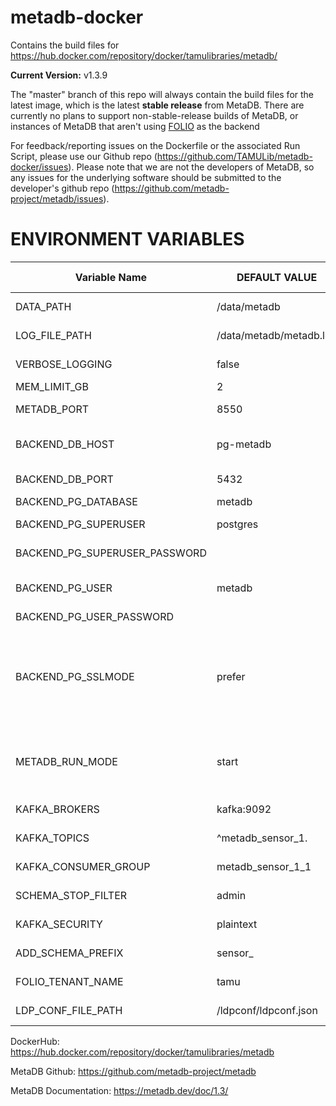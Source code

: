 # metadb-docker

Contains the build files for https://hub.docker.com/repository/docker/tamulibraries/metadb/

**Current Version:** v1.3.9

The "master" branch of this repo will always contain the build files for the latest image, which is the latest **stable release** from MetaDB. There are currently no plans to support non-stable-release builds of MetaDB, or instances of MetaDB that aren't using [FOLIO](https://folio.org/) as the backend

For feedback/reporting issues on the Dockerfile or the associated Run Script, please use our Github repo (https://github.com/TAMULib/metadb-docker/issues). Please note that we are not the developers of MetaDB, so any issues for the underlying software should be submitted to the developer's github repo (https://github.com/metadb-project/metadb/issues).

# ENVIRONMENT VARIABLES
|        Variable Name        |      DEFAULT VALUE      |                     VALID OPTIONS                     |                    COMMENTS                   |
|-----------------------------|-------------------------|-------------------------------------------------------|-----------------------------------------------|
|DATA_PATH                    |      /data/metadb       |                                                       |Point to where persistent storage is mounted.  |
|LOG_FILE_PATH                | /data/metadb/metadb.log |                                                       |Recommended to keep in persistent storage.     |
|VERBOSE_LOGGING              |         false           |                     true, false                       |                                               |
|MEM_LIMIT_GB                 |           2             |                                                       |Must be set.                                   |
|METADB_PORT                  |         8550            |                    1024 to 65535                      |Port this container will listen on.            |
|BACKEND_DB_HOST              |       pg-metadb         |                                                       |FQDN or k8s Service Name for Postgres backend. |
|BACKEND_DB_PORT              |         5432            |                    1024 to 65535                      |                                               |
|BACKEND_PG_DATABASE          |        metadb           |                                                       |Must exist ahead of time.                      |
|BACKEND_PG_SUPERUSER         |       postgres          |                                                       |Not sure if this is needed or not...           |
|BACKEND_PG_SUPERUSER_PASSWORD|        <null>           |                                                       |Not sure if this is needed or not...           |
|BACKEND_PG_USER              |        metadb           |                                                       |Postgres User who must own BACKEND_PG_DATABASE.|
|BACKEND_PG_USER_PASSWORD     |        <null>           |                                                       |                                               |
|BACKEND_PG_SSLMODE           |        prefer           |disable, allow, prefer, require, verify-ca, verify-full|Haven't tested with SSL yet.                   |
|METADB_RUN_MODE              |        start            |        start, upgrade, sync, endsync, migrate         |Read MetaDB docs linked below.                 |
|KAFKA_BROKERS                |      kafka:9092         |                                                       |Use comma-separated list for multiple brokers. |
|KAFKA_TOPICS                 |   ^metadb_sensor_1\.    |                                                       |Kafka topics that MetaDB will watch.           |
|KAFKA_CONSUMER_GROUP         |   metadb_sensor_1_1     |                                                       |Kafka Consumer Group that MetaDB creates/joins.|
|SCHEMA_STOP_FILTER           |         admin           |                                                       |Schemas that MetaDB explicitly won't ingest.   |
|KAFKA_SECURITY               |       plaintext         |                    plaintext, ssl                     |Haven't tested with SSL yet.                   |
|ADD_SCHEMA_PREFIX            |        sensor_          |                                                       |Prepends value to schemas in analytics DB.     |
|FOLIO_TENANT_NAME            |          tamu           |                                                       |Name of the tenant in FOLIO this will monitor. |
|LDP_CONF_FILE_PATH           |  /ldpconf/ldpconf.json  |                                                       |Suggested to mount a ConfigMap to this path.   |

DockerHub: https://hub.docker.com/repository/docker/tamulibraries/metadb

MetaDB Github: https://github.com/metadb-project/metadb

MetaDB Documentation: https://metadb.dev/doc/1.3/
